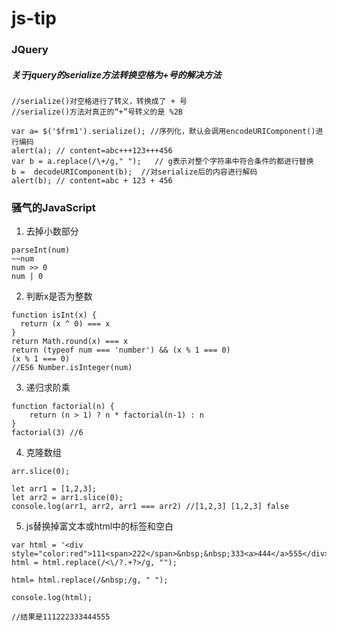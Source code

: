 # js-tip
### JQuery
##### 关于jquery的serialize方法转换空格为+号的解决方法
```text
//serialize()对空格进行了转义，转换成了 + 号
//serialize()方法对真正的“+”号转义的是 %2B

var a= $('$frm1').serialize(); //序列化，默认会调用encodeURIComponent()进行编码
alert(a); // content=abc+++123+++456
var b = a.replace(/\+/g," ");   // g表示对整个字符串中符合条件的都进行替换
b =  decodeURIComponent(b);  //对serialize后的内容进行解码
alert(b); // content=abc + 123 + 456
```
### 骚气的JavaScript
1. 去掉小数部分
```text
parseInt(num)
~~num
num >> 0
num | 0
```
2. 判断x是否为整数
```text
function isInt(x) {
  return (x ^ 0) === x
}
return Math.round(x) === x
return (typeof num === 'number') && (x % 1 === 0)
(x % 1 === 0)
//ES6 Number.isInteger(num)
```
3. 递归求阶乘
```text
function factorial(n) {
    return (n > 1) ? n * factorial(n-1) : n
}
factorial(3) //6
```
4. 克隆数组
```text
arr.slice(0);

let arr1 = [1,2,3];
let arr2 = arr1.slice(0);
console.log(arr1, arr2, arr1 === arr2) //[1,2,3] [1,2,3] false
```
5. js替换掉富文本或html中的标签和空白
```text
var html = '<div style="color:red">111<span>222</span>&nbsp;&nbsp;333<a>444</a>555</div>';
html = html.replace(/<\/?.+?>/g, "");

html= html.replace(/&nbsp;/g, " ");

console.log(html);

//结果是111222333444555 
```
